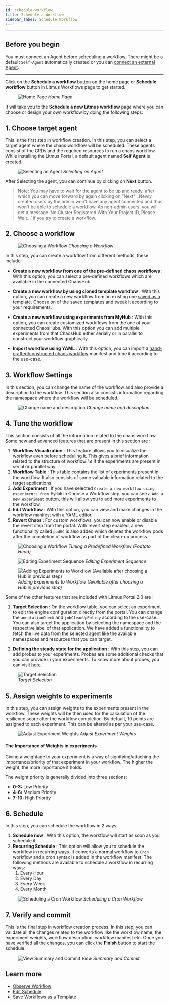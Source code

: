 ```yaml
---
id: schedule-workflow
title: Schedule a Workflow
sidebar_label: Schedule Workflow
---
```


---

## Before you begin

You must connect an Agent before scheduling a workflow. There might be a default `Self-Agent` automatically created or you can [connect an external Agent](../litmusctl/installation).

---

Click on the **Schedule a workflow** button on the home page or **Schedule workflow** button in Litmus Workflows page to get started.

<figure>
<img src={require('../assets/user-guides/injecting-fault/schedule-workflow/home-schedule-button.png').default} alt="Home Page" />
<i>Home Page</i>
</figure>

It will take you to the **Schedule a new Litmus workflow** page where you can choose or design your own workflow by doing the following steps:

## 1. Choose target agent

This is the first step in workflow creation. In this step, you can select a target agent where the chaos workflow will be scheduled. These agents consist of the CRDs and the required resources to run a chaos workflow.
While installing the Litmus Portal, a default agent named **Self Agent** is created.

<figure>
<img src={require('../assets/user-guides/injecting-fault/schedule-workflow/select-agent.png').default} alt="Selecting an Agent" />
<i>Selecting an Agent</i>
</figure>

After Selecting the agent, you can continue by clicking on **Next** button.

> Note: You may have to wait for the agent to be up and ready, after which you can move forward by again clicking on “Next” . Newly created users by the admin won't have any agent connected and thus won't be able to schedule a workflow. As non-admin users, you will get a message ‘No Cluster Registered With Your Project ID, Please Wait…’ if you try to create a workflow.

## 2. Choose a workflow

<figure>
<img src={require('../assets/user-guides/injecting-fault/schedule-workflow/choose-workflow.png').default} alt="Choosing a Workflow" />
<i>Choosing a Workflow</i>
</figure>

In this step, you can create a workflow from different methods, these include:

- **Create a new workflow from one of the pre-defined chaos workflows** : With this option, you can select a pre-defined workflows which are available in the connected ChaosHub.

- **Create a new workflow by using cloned template workflow** : With this option, you can create a new workflow from an existing one [saved as a template](save-as-template). Choose on of the saved templates and tweak it according to your requirements.

- **Create a new workflow using experiments from MyHub** : With this option, you can create customized workflows from the one of your connected ChaosHubs. With this option you can add multiple experiments from that ChaosHub either serially or in parallel to construct your workflow graphically.

- **Import workflow using YAML** : With this option, you can import a [hand-crafted/constructed chaos workflow](construct-workflow) manifest and tune it according to the use-case.

## 3. Workflow Settings

In this section, you can change the name of the workflow and also provide a description to the workflow. This section also consists information regarding the namespace where the workflow will be scheduled.

<figure>
<img src={require('../assets/user-guides/injecting-fault/schedule-workflow/workflow-setting.png').default} alt="Change name and description" />
<i>Change name and description</i>
</figure>

## 4. Tune the workflow

This section consists of all the information related to the chaos workflow.
Some new and advanced features that are present in this section are :

1. **Workflow Visualization** : This feature allows you to visualize the workflow even before scheduling it.
   This gives a brief information related to the structure of workflow <i>i.e</i> if the experiments are present in serial or parallel way.
2. **Workflow Table** : This table contains the list of experiments present in the workflow. It also consists of some valuable information related to the target applications.
3. **Add Experiment** : If you have selected `Create a new workflow using experiments from MyHub` in Choose a Workflow step, you can see a `Add a new experiment` button, this will allow you to add more experiments to the workflow.
4. **Edit Workflow** : With this option, you can view and make changes in the workflow manifest with a YAML editor.
5. **Revert Chaos** : For custom workflows, you can now enable or disable the revert step from the portal.
   With revert step enabled, a new functionality called `podGC` is also added which deletes the workflow pods after the completion of workflow as part of the clean-up process.

<figure>
<img src={require('../assets/user-guides/injecting-fault/schedule-workflow/edit-predefined-workflow.png').default} alt="Choosing a Workflow" />
<i>Tuning a Predefined Workflow (Podtato Head)</i>
</figure>

<figure>
<img src={require('../assets/user-guides/injecting-fault/schedule-workflow/edit-sequence.png').default} alt="Editing Experiment Sequence" />
<i>Editing Experiment Sequence</i>
</figure>

<figure>
<img src={require('../assets/user-guides/injecting-fault/schedule-workflow/add-experiments.png').default} alt="Adding Experiments to Workflow (Available after choosing a Hub in previous step)" />
<i>Adding Experiments to Workflow (Available after choosing a Hub in previous step)</i>
</figure>

Some of the other features that are included with Litmus Portal 2.0 are :

1. **Target Selection** : On the workflow table, you can select an experiment to edit the engine configuration directly from the portal. You can change the `annotationCheck` and `jobCleanUpPolicy` according to the use-case.
   You can also target the application by selecting the namespace and the respective label of that application. We have added a functionality to fetch the live data from the selected agent like the available namespaces and resources that you can target.

2. **Defining the steady state for the application** : With this step, you can add probes to your experiments. Probes are some additional checks that you can provide in your experiments. To know more about probes, you can visit [here](../concepts/probes).

<figure>
<img src={require('../assets/user-guides/injecting-fault/schedule-workflow/target-selection.png').default} alt="Target Selection" />
<br />
<i>Target Selection</i>
</figure>

## 5. Assign weights to experiments

In this step, you can assign weights to the experiments present in the workflow. These weights will be then used for the calculation of the resilience score after the workflow completion. By default, 10 points are assigned to each experiment. This can be altered as per your use-case.

<figure>
<img src={require('../assets/user-guides/injecting-fault/schedule-workflow/adjust-weights.png').default} alt="Adjust Experiment Weights" />
<i>Adjust Experiment Weights</i>
</figure>

#### **The Importance of Weights in experiments**

Giving a weightage to your experiment is a way of signifying/attaching the importance/priority of that experiment in your workflow. The higher the weight, the more importance it holds.

The weight priority is generally divided into three sections:

- **0-3:** Low Priority
- **4-6:** Medium Priority
- **7-10:** High Priority

## 6. Schedule

In this step, you can schedule the workflow in 2 ways:

1. **Schedule now** : With this option, the workflow will start as soon as you schedule it.
2. **Recurring Schedule** : This option will allow you to schedule the workflow in recurring ways. It converts a normal workflow to `Cron` workflow and a cron syntax is added in the workflow manifest. The following methods are available to schedule a workflow in recurring ways:
   1. Every Hour
   2. Every Day
   3. Every Week
   4. Every Month

<figure>
<img src={require('../assets/user-guides/injecting-fault/schedule-workflow/schedule.png').default} alt="Scheduling a Cron Workflow" />
<i>Scheduling a Cron Workflow</i>
</figure>

## 7. Verify and commit

This is the final step in workflow creation process. In this step, you can validate all the changes related to the workflow like the workflow name, the experiment weights, workflow description, workflow manifest etc. Once you have verified all the changes, you can click the **Finish** button to start the schedule.

<figure>
<img src={require('../assets/user-guides/injecting-fault/schedule-workflow/verify-commit.png').default} alt="View Summary and Commit" />
<i>View Summary and Commit</i>
</figure>

## Learn more

- [Observe Workflow](observe-workflow)
- [Edit Schedule](edit-schedule)
- [Save Workflows as a Template](save-as-template)
